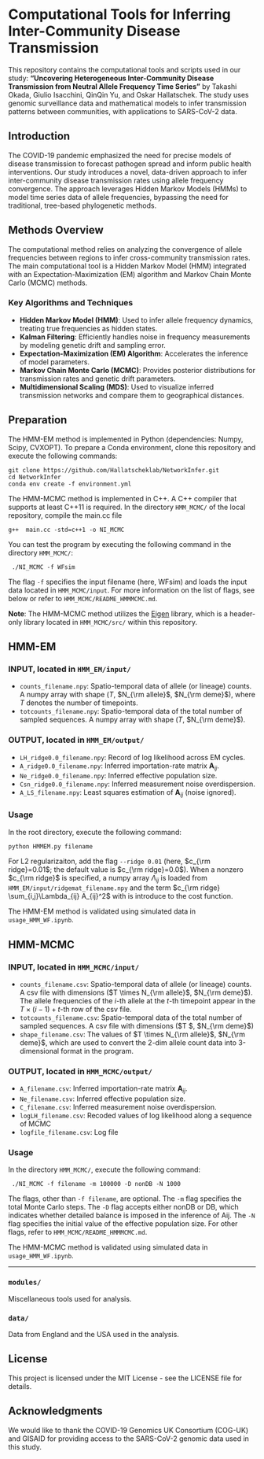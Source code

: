# Computational Tools for Inferring Inter-Community Disease Transmission

This repository contains the computational tools and scripts used in our study: **“Uncovering Heterogeneous Inter-Community Disease Transmission from Neutral Allele Frequency Time Series”** by Takashi Okada, Giulio Isacchini, QinQin Yu, and Oskar Hallatschek. The study uses genomic surveillance data and mathematical models to infer transmission patterns between communities, with applications to SARS-CoV-2 data.

## Introduction


The COVID-19 pandemic emphasized the need for precise models of disease transmission to forecast pathogen spread and inform public health interventions. Our study introduces a novel, data-driven approach to infer inter-community disease transmission rates using allele frequency convergence. The approach leverages Hidden Markov Models (HMMs) to model time series data of allele frequencies, bypassing the need for traditional, tree-based phylogenetic methods.



## Methods Overview


The computational method relies on analyzing the convergence of allele frequencies between regions to infer cross-community transmission rates. The main computational tool is a Hidden Markov Model (HMM) integrated with an Expectation-Maximization (EM) algorithm and Markov Chain Monte Carlo (MCMC) methods.

### Key Algorithms and Techniques

- **Hidden Markov Model (HMM)**: Used to infer allele frequency dynamics, treating true frequencies as hidden states.
- **Kalman Filtering**: Efficiently handles noise in frequency measurements by modeling genetic drift and sampling error.
- **Expectation-Maximization (EM) Algorithm**: Accelerates the inference of model parameters.
- **Markov Chain Monte Carlo (MCMC)**: Provides posterior distributions for transmission rates and genetic drift parameters.
- **Multidimensional Scaling (MDS)**: Used to visualize inferred transmission networks and compare them to geographical distances.


## Preparation

The HMM-EM method is implemented in Python (dependencies: Numpy, Scipy, CVXOPT). To prepare a Conda environment, clone this repository and execute the following commands:
```
git clone https://github.com/Hallatscheklab/NetworkInfer.git 
cd NetworkInfer
conda env create -f environment.yml
```
The HMM-MCMC method is implemented in C++. A C++ compiler that supports at least C++11 is required. In the directory `HMM_MCMC/` of the local repository, compile the main.cc file
```
g++  main.cc -std=c++1 -o NI_MCMC
```
You can test the program by executing the following command in the directory `HMM_MCMC/`:
```
 ./NI_MCMC -f WFsim
```
The flag `-f` specifies the input filename (here, WFsim) and loads the input data located in `HMM_MCMC/input`. For more information on the list of flags, see below or refer to `HMM_MCMC/README_HMMMCMC.md`.

**Note**: The HMM-MCMC method utilizes the [Eigen](http://eigen.tuxfamily.org) library, which is a header-only library located in `HMM_MCMC/src/` within this repository. 

## HMM-EM
 
### INPUT, located in `HMM_EM/input/`
- `counts_filename.npy`: Spatio-temporal data of allele (or lineage) counts. A numpy array with shape ($T$, $N_{\rm allele}$, $N_{\rm deme}$), where $T$ denotes the number of timepoints. 
- `totcounts_filename.npy`: Spatio-temporal data of the total number of sampled sequences.  A numpy array with shape ($T$, $N_{\rm deme}$). 

### OUTPUT, located in `HMM_EM/output/`
- `LH_ridge0.0_filename.npy`: Record of log likelihood across EM cycles.
- `A_ridge0.0_filename.npy`: Inferred importation-rate matrix ${\mathbf{A}_{ij}}$.
- `Ne_ridge0.0_filename.npy`: Inferred effective population size.
- `Csn_ridge0.0_filename.npy`: Inferred measurement noise overdispersion.
- `A_LS_filename.npy`: Least squares estimation of ${\mathbf{A}_{ij}}$ (noise ignored).


### Usage

In the root directory, execute the following command:
```
python HMMEM.py filename 
```
For L2 regularizaiton, add the flag `--ridge 0.01` (here, $c_{\rm ridge}=0.01$; the default value is $c_{\rm ridge}=0.0$). When a nonzero $c_{\rm ridge}$ is specified, a numpy array $\Lambda_{ij}$ is loaded from `HMM_EM/input/ridgemat_filename.npy` and the term $c_{\rm ridge} \sum_{i,j}\Lambda_{ij} A_{ij}^2$ with is introduce to the cost function. 


The HMM-EM method is validated using simulated data in `usage_HMM_WF.ipynb`.
   

## HMM-MCMC

    
### INPUT, located in `HMM_MCMC/input/`
- `counts_filename.csv`: Spatio-temporal data of allele (or lineage) counts. A csv file with dimensions ($T \times N_{\rm allele}$,  $N_{\rm deme}$). The allele frequencies of the $i$-th allele at the $t$-th timepoint appear in the $T\times (i-1)+t$-th row of the csv file. 
- `totcounts_filename.csv`: Spatio-temporal data of the total number of sampled sequences.  A csv file with dimensions ($T $,  $N_{\rm deme}$)
- `shape_filename.csv`: The values of $T \times N_{\rm allele}$,  $N_{\rm deme}$, which are used to convert the 2-dim allele count data into 3-dimensional format in the program. 

### OUTPUT, located in `HMM_MCMC/output/`
- `A_filename.csv`: Inferred importation-rate matrix ${\mathbf A}_{ij}$.
- `Ne_filename.csv`: Inferred effective population size.
- `C_filename.csv`: Inferred measurement noise overdispersion.
- `logLH_filename.csv`: Recoded values of log likelihood along a sequence of MCMC 
- `logfile_filename.csv`: Log file

### Usage

In the directory `HMM_MCMC/`, execute the following command:
```
 ./NI_MCMC -f filename -m 100000 -D nonDB -N 1000 
```
The flags, other than `-f filename`, are optional. The `-m` flag specifies the total Monte Carlo steps. The `-D` flag accepts either nonDB or DB, which indicates whether detailed balance is imposed in the inference of Aij. The `-N` flag specifies the initial value of the effective population size. For other flags, refer to `HMM_MCMC/README_HMMMCMC.md`.

The HMM-MCMC method is validated using simulated data in `usage_HMM_WF.ipynb`.

---

### `modules/`
Miscellaneous tools used for analysis.

### `data/`
Data from England and the USA used in the analysis.

License
---

This project is licensed under the MIT License - see the LICENSE file for details.

Acknowledgments
---

We would like to thank the COVID-19 Genomics UK Consortium (COG-UK) and GISAID for providing access to the SARS-CoV-2 genomic data used in this study.
 
